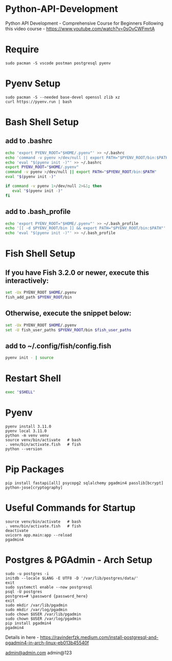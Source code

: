 # Python-API-Development
 Python API Development - Comprehensive Course for Beginners
 Following this video course - https://www.youtube.com/watch?v=0sOvCWFmrtA


# Require
```
sudo pacman -S vscode postman postgresql pyenv
```


# Pyenv Setup
```
sudo pacman -S --needed base-devel openssl zlib xz
curl https://pyenv.run | bash
```


# Bash Shell Setup

## add to .bashrc
```bash
echo 'export PYENV_ROOT="$HOME/.pyenv"' >> ~/.bashrc
echo 'command -v pyenv >/dev/null || export PATH="$PYENV_ROOT/bin:$PATH"' >> ~/.bashrc
echo 'eval "$(pyenv init -)"' >> ~/.bashrc
export PYENV_ROOT="$HOME/.pyenv"
command -v pyenv >/dev/null || export PATH="$PYENV_ROOT/bin:$PATH"
eval "$(pyenv init -)"

if command -v pyenv 1>/dev/null 2>&1; then
   eval "$(pyenv init -)"
fi
```

## add to .bash_profile
```bash
echo 'export PYENV_ROOT="$HOME/.pyenv"' >> ~/.bash_profile
echo '[[ -d $PYENV_ROOT/bin ]] && export PATH="$PYENV_ROOT/bin:$PATH"' >> ~/.bash_profile
echo 'eval "$(pyenv init -)"' >> ~/.bash_profile
```


# Fish Shell Setup

## If you have Fish 3.2.0 or newer, execute this interactively:
```bash
set -Ux PYENV_ROOT $HOME/.pyenv
fish_add_path $PYENV_ROOT/bin
```

## Otherwise, execute the snippet below:
```bash
set -Ux PYENV_ROOT $HOME/.pyenv
set -U fish_user_paths $PYENV_ROOT/bin $fish_user_paths
```

## add to ~/.config/fish/config.fish
```bash
pyenv init - | source
```


# Restart Shell
```bash
exec "$SHELL"
```


# Pyenv
```
pyenv install 3.11.0
pyenv local 3.11.0
python -m venv venv
source venv/bin/activate   # bash
. venv/bin/activate.fish   # fish
python --version  
```


# Pip Packages
```
pip install fastapi[all] psycopg2 sqlalchemy pgadmin4 passlib[bcrypt] python-jose[cryptography]
```


# Useful Commands for Startup
```
source venv/bin/activate   # bash
. venv/bin/activate.fish   # fish
deactivate
uvicorn app.main:app --reload
pgadmin4
```


# Postgres & PGAdmin - Arch Setup
```
sudo -u postgres -i
initdb --locale $LANG -E UTF8 -D '/var/lib/postgres/data/'
exit
sudo systemctl enable --now postgresql
psql -U postgres
postgres=# \password {password_here}
exit
sudo mkdir /var/lib/pgadmin
sudo mkdir /var/log/pgadmin
sudo chown $USER /var/lib/pgadmin
sudo chown $USER /var/log/pgadmin
pip install pgadmin4
pgadmin4
```

Details in here - https://ravinderfzk.medium.com/install-postgresql-and-pgadmin4-in-arch-linux-eb013b45540f


admin@admin.com
admin@123